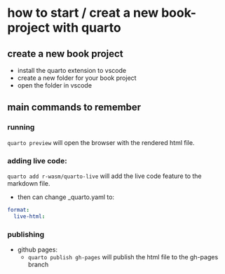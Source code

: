 # how to start / creat a new book-project with quarto

## create a new book project
- install the quarto extension to vscode
- create a new folder for your book project
- open the folder in vscode

## main commands to remember

### running 

`quarto preview` will open the browser with the rendered html file.

### adding live code:
`quarto add r-wasm/quarto-live` will add the live code feature to the markdown file.

- then can change _quarto.yaml to:
```yaml
format:
  live-html:
```

### publishing 
- github pages:
    - `quarto publish gh-pages` will publish the html file to the gh-pages branch